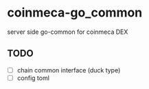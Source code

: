 # coinmeca-go_common

server side go-common for coinmeca DEX

## TODO

- [ ] chain common interface (duck type)
- [ ] config toml
